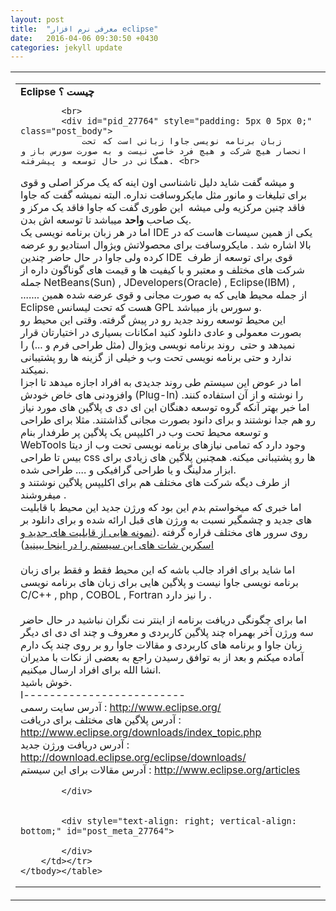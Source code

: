 ```yaml
---
layout: post
title:  "معرفی نرم افزار eclipse"
date:   2016-04-06 09:30:50 +0430
categories: jekyll update
---
```


		

<table class="tborder" style="border-top-width: 0; " id="post_27764" border="0" cellpadding="4" cellspacing="1">
	<tbody>
	<td class="trow1" valign="top">
		<table width="100%">
			<tbody><tr><td><!-- start: postbit_posturl -->

<!-- end: postbit_posturl --><span class="smalltext"><strong>Eclipse چیست ؟ </strong></span>
			<br>
			<div id="pid_27764" style="padding: 5px 0 5px 0;" class="post_body">
				زبان برنامه نویسی جاوا زبانی است که تحت انحصار هیچ شرکت و هیچ فرد خاصی نیست و به صورت سورس باز و همگانی در حال توسعه و پیشرفته. <br>
و میشه گفت شاید دلیل ناشناسی اون اینه که یک مرکز اصلی و قوی برای تبلیغات و مانور مثل مایکروسافت نداره. البته نمیشه گفت که جاوا فاقد چنین مرکزیه ولی میشه&nbsp;&nbsp;این طوری گفت که جاوا فاقد یک مرکز و یک صاحب <span style="font-weight: bold;">واحد</span> میباشد تا توسعه اش بدن. <br>
اما در هر زبان برنامه نویسی یک IDE یکی از همین سیسات هاست که در بالا اشاره شد . مایکروسافت برای محصولاتش ویژوال استادیو رو عرضه کرده ولی جاوا در حال حاضر چندین IDE&nbsp;&nbsp;قوی برای توسعه از طرف شرکت های مختلف و معتبر و با کیفیت ها و قیمت های گوناگون داره از جمله NetBeans(Sun) , JDevelopers(Oracle) , Eclipse(IBM) , ....... از جمله محیط هایی که به صورت مجانی و قوی عرضه شده همین Eclipse هست که تحت لیسانس GPL و سورس باز میباشد. <br>
این محیط توسعه روند جدید رو در پیش گرفته. وقتی این محیط رو بصورت معمولی و عادی دانلود کنید امکانات بسیاری در اختیارتان قرار نمیدهد و حتی&nbsp;&nbsp;روند برنامه نویسی ویژوال (مثل طراحی فرم و ...) را ندارد و حتی برنامه نویسی تحت وب و خیلی از گزینه ها رو پشتیبانی نمیکند. <br>
اما در عوض این سیستم طی روند جدیدی به افراد اجازه میدهد تا اجزا وافزودنی های خاض خودش (Plug-In) را نوشته و از آن استفاده کنند. اما خبر بهتر آنکه گروه توسعه دهنگان این ای دی ی پلاگین های مورد نیاز رو هم جدا نوشتند و برای دانود بصورت مجانی گذاشتند. مثلا برای طراحی و توسعه محیط تحت وب در اکلیپس یک پلاگین پر طرفدار بنام WebTools وجود دارد که تمامی نیازهای برنامه نویسی تحت وب از دیتا بیس تا طراحی css ها رو پشتیبانی میکنه. همچنین پلاگین های زیادی برای ابزار مدلینگ و یا طراحی گرافیکی و .... طراحی شده. <br>
از طرف دیگه شرکت های مختلف هم برای اکلیپس پلاگین نوشتند و میفروشند . <br>
اما خبری که میخواستم بدم این بود که ورژن جدید این محیط با قابلیت های جدید و چشمگیر نسبت به ورژن های قبل ارائه شده و برای دانلود بر روی سرور های مختلف قراره گرفته .(<a href="http://download3.eclipse.org/eclipse/downloads/drops/R-3.2-200606291905/new_noteworthy/eclipse-news-all.html" target="_blank">نمونه هایی از قابلیت های جدید و اسکرین شات های این سیستم را در اینجا ببینید</a>)<br>
<br>
اما شاید برای افراد جالب باشه که این محیط فقط و فقط برای زبان برنامه نویسی جاوا نیست و پلاگین هایی برای زبان های برنامه نویسی C/C++ , php , COBOL , Fortran را نیز دارد . <br>
<br>
اما برای چگونگی دریافت برنامه از اینتر نت نگران نباشید در حال حاضر سه ورژن آخر بهمراه چند پلاگین کاربردی و معروف و چند ای دی ای دیگر زبان جاوا و برنامه های کاربردی و مقالات جاوا رو بر روی چند پک دارم آماده میکنم و بعد از به توافق رسیدن راجع به بعضی از نکات با مدیران انشا الله برای افراد ارسال میکنیم.<br>
خوش باشید.<br>
ا-------------------------<br>
آدرس سایت رسمی : <a href="http://www.eclipse.org/" target="_blank">http://www.eclipse.org/</a> <br>
آدرس پلاگین های مختلف برای دریافت : <a href="http://www.eclipse.org/downloads/index_topic.php" target="_blank">http://www.eclipse.org/downloads/index_topic.php</a><br>
آدرس دریافت ورژن جدید : <a href="http://download.eclipse.org/eclipse/downloads/" target="_blank">http://download.eclipse.org/eclipse/downloads/</a><br>
آدرس مقالات برای این سیستم : <a href="http://www.eclipse.org/articles" target="_blank">http://www.eclipse.org/articles</a> <br>

			</div>
			
			
			<div style="text-align: right; vertical-align: bottom;" id="post_meta_27764">
			
			</div>
		</td></tr>
	</tbody></table>
</td>
</tr>


</tbody></table>
<!-- end: postbit_classic -->
	